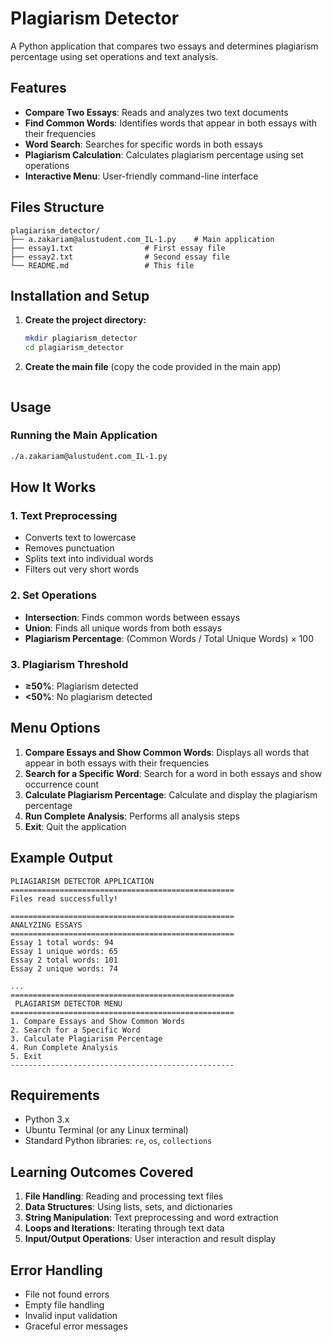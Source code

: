 # Plagiarism Detector

A Python application that compares two essays and determines plagiarism percentage using set operations and text analysis.

## Features

- **Compare Two Essays**: Reads and analyzes two text documents
- **Find Common Words**: Identifies words that appear in both essays with their frequencies
- **Word Search**: Searches for specific words in both essays
- **Plagiarism Calculation**: Calculates plagiarism percentage using set operations
- **Interactive Menu**: User-friendly command-line interface

## Files Structure

```
plagiarism_detector/
├── a.zakariam@alustudent.com_IL-1.py    # Main application
├── essay1.txt                # First essay file
├── essay2.txt                # Second essay file
└── README.md                 # This file
```

## Installation and Setup

1. **Create the project directory:**
   ```bash
   mkdir plagiarism_detector
   cd plagiarism_detector
   ```

2. **Create the main file** (copy the code provided in the main app)

   ```

## Usage

### Running the Main Application

```bash
./a.zakariam@alustudent.com_IL-1.py 
```

## How It Works

### 1. Text Preprocessing
- Converts text to lowercase
- Removes punctuation
- Splits text into individual words
- Filters out very short words

### 2. Set Operations
- **Intersection**: Finds common words between essays
- **Union**: Finds all unique words from both essays
- **Plagiarism Percentage**: (Common Words / Total Unique Words) × 100

### 3. Plagiarism Threshold
- **≥50%**: Plagiarism detected
- **<50%**: No plagiarism detected

## Menu Options

1. **Compare Essays and Show Common Words**: Displays all words that appear in both essays with their frequencies
2. **Search for a Specific Word**: Search for a word in both essays and show occurrence count
3. **Calculate Plagiarism Percentage**: Calculate and display the plagiarism percentage
4. **Run Complete Analysis**: Performs all analysis steps
5. **Exit**: Quit the application

## Example Output

```
PLIAGIARISM DETECTOR APPLICATION
==================================================
Files read successfully!

==================================================
ANALYZING ESSAYS
==================================================
Essay 1 total words: 94
Essay 1 unique words: 65
Essay 2 total words: 101
Essay 2 unique words: 74

...
==================================================
 PLAGIARISM DETECTOR MENU
==================================================
1. Compare Essays and Show Common Words
2. Search for a Specific Word
3. Calculate Plagiarism Percentage
4. Run Complete Analysis
5. Exit
--------------------------------------------------
```

## Requirements

- Python 3.x
- Ubuntu Terminal (or any Linux terminal)
- Standard Python libraries: `re`, `os`, `collections`

## Learning Outcomes Covered

1. **File Handling**: Reading and processing text files
2. **Data Structures**: Using lists, sets, and dictionaries
3. **String Manipulation**: Text preprocessing and word extraction
4. **Loops and Iterations**: Iterating through text data
5. **Input/Output Operations**: User interaction and result display

## Error Handling

- File not found errors
- Empty file handling
- Invalid input validation
- Graceful error messages

